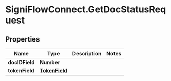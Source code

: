 # SigniFlowConnect.GetDocStatusRequest

## Properties

Name | Type | Description | Notes
------------ | ------------- | ------------- | -------------
**docIDField** | **Number** |  | 
**tokenField** | [**TokenField**](TokenField.md) |  | 


